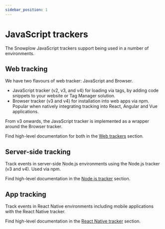 ```yaml
---
sidebar_position: 1
---
```


# JavaScript trackers
The Snowplow JavaScript trackers support being used in a number of environments.

## Web tracking
We have two flavours of web tracker: JavaScript and Browser.

- JavaScript tracker (v2, v3, and v4) for loading via tags, by adding code snippets to your website or Tag Manager solution.
- Browser tracker (v3 and v4) for installation into web apps via npm. Popular when natively integrating tracking into React, Angular and Vue applications.

From v3 onwards, the JavaScript tracker is implemented as a wrapper around the Browser tracker.

Find high-level documentation for both in the [Web trackers](https://docs.snowplow.io/docs/sources/trackers/web-trackers/) section.

## Server-side tracking
Track events in server-side Node.js environments using the Node.js tracker (v3 and v4). Used via npm.

Find high-level documentation in the [Node.js tracker](https://docs.snowplow.io/docs/sources/trackers/node-js-tracker/) section.

## App tracking
Track events in React Native environments including mobile applications with the React Native tracker.

Find high-level documentation in the [React Native tracker](https://docs.snowplow.io/docs/sources/trackers/react-native-tracker/) section.
